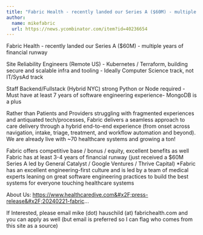 ```yaml
---
title: "Fabric Health - recently landed our Series A ($60M) - multiple years of financial runway"
author:
  name: mikefabric
  url: https://news.ycombinator.com/item?id=40236654
---
```

Fabric Health - recently landed our Series A ($60M) - multiple years of financial runway

Site Reliability Engineers (Remote US) - Kubernetes &#x2F; Terraform, building secure and scalable infra and tooling - Ideally Computer Science track, not IT&#x2F;SysAd track

Staff Backend&#x2F;Fullstack (Hybrid NYC) strong Python or Node required - Must have at least 7 years of software engineering experience- MongoDB is a plus

Rather than Patients and Providers struggling with fragmented experiences and antiquated tech&#x2F;processes, Fabric delivers a seamless approach to care delivery through a hybrid end-to-end experience (from onset across navigation, intake, triage, treatment, and workflow automation and beyond). We are already live with ~70 healthcare systems and growing a ton!

Fabric offers competitive base &#x2F; bonus &#x2F; equity, excellent benefits as well Fabric has at least 3-4 years of financial runway (just received a $60M Series A led by General Catalyst &#x2F; Google Ventures &#x2F; Thrive Capital) *Fabric has an excellent engineering-first culture and is led by a team of medical experts leaning on great software engineering practices to build the best systems for everyone touching healthcare systems

About Us: <a href="https:&#x2F;&#x2F;www.healthcaredive.com&#x2F;press-release&#x2F;20240221-fabric" rel="nofollow">https:&#x2F;&#x2F;www.healthcaredive.com&#x2F;press-release&#x2F;20240221-fabric</a>...

If Interested, please email mike (dot) hauschild (at) fabrichealth.com and you can apply as well (but email is preferred so I can flag who comes from this site as a source)
